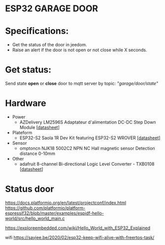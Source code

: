 # ESP32 GARAGE DOOR

# Specifications:
* Get the status of the door in jeedom.
* Raise an alert if the door is not open or not close while X seconds.

# Get status:
Send state **open** or **close** door to mqtt server by topic: *"garage/door/state"*


# Hardware
+ Power
  + AZDelivery LM2596S Adaptateur d'alimentation DC-DC Step Down Module [[datasheet][linkId0]]
+ Plateform
  + ESP32-S2 Saola 1R Dev Kit featuring ESP32-S2 WROVER  [[datasheet][linkId1]]
+ Sensor
  + omptoncn NJK18 5002C2 NPN NC Hall magnetic sensor Detection distance 0-10mm   
+ Other
  + adafruit 8-channel Bi-directional Logic Level Converter - TXB0108 [[datasheet][linkId2]]
  

# Status door


[linkId0]: https://cdn.shopify.com/s/files/1/1509/1638/files/LM2596S_DC-DC_Netzteil_Adapter_Step_down_Modul_Datenblatt_AZ-Delivery_Vertriebs_GmbH.pdf?v=1609154001 "LM2596S_DC-DC_Netzteil_Adapter_Step_down_Modul_Datenblatt_AZ-Delivery_Vertriebs_GmbH.pdf"

[linkId1]: https://docs.espressif.com/projects/esp-idf/en/latest/esp32s2/get-started/index.html#introduction "Get Started - ESP32-S2 - — ESP-IDF Programming Guide latest documentation"


[linkId2]: https://cdn-shop.adafruit.com/datasheets/txb0108.pdf "TXB0108 8-Bit Bidirectional Voltage-Level Translator With Auto-Direction Sensing (Rev. B)"



https://docs.platformio.org/en/latest/projectconf/index.html
https://github.com/platformio/platform-espressif32/blob/master/examples/espidf-hello-world/src/hello_world_main.c


https://exploreembedded.com/wiki/Hello_World_with_ESP32_Explained


wifi https://savjee.be/2020/02/esp32-keep-wifi-alive-with-freertos-task/
